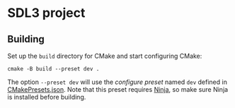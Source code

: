 # SDL3 project

## Building

Set up the `build` directory for CMake and start configuring CMake:

```
cmake -B build --preset dev .
```

The option `--preset dev` will use the *configure preset* named `dev` defined
in [CMakePresets.json](CMakePresets.json).
Note that this preset requires [Ninja](https://ninja-build.org/),
so make sure Ninja is installed before building.
